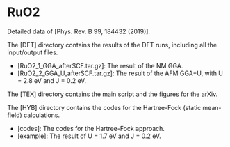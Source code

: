 # RuO2
Detailed data of [Phys. Rev. B 99, 184432 (2019)].

The [DFT] directory contains the results of the DFT runs, including all the input/output files.
- [RuO2_1_GGA_afterSCF.tar.gz]: The result of the NM GGA.
- [RuO2_2_GGA_U_afterSCF.tar.gz]: The result of the AFM GGA+U, with U = 2.8 eV and J = 0.2 eV.

The [TEX] directory contains the main script and the figures for the arXiv.

The [HYB] directory contains the codes for the Hartree-Fock (static mean-field) calculations.
- [codes]: The codes for the Hartree-Fock approach.
- [example]: The result of U = 1.7 eV and J = 0.2 eV.
